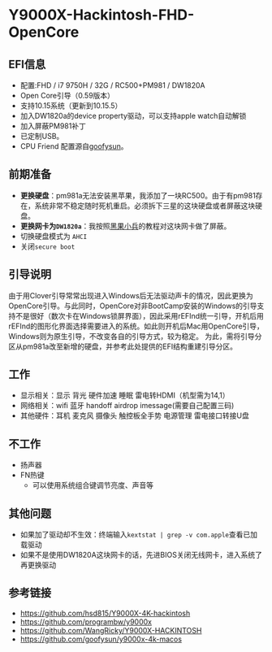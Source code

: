 # Y9000X-Hackintosh-FHD-OpenCore

## EFI信息
* 配置:FHD / i7 9750H / 32G / RC500+PM981 / DW1820A
* Open Core引导（0.59版本）
* 支持10.15系统（更新到10.15.5）
* 加入DW1820a的device property驱动，可以支持apple watch自动解锁 
* 加入屏蔽PM981补丁
* 已定制USB。
* CPU Friend 配置源自[goofysun](https://github.com/goofysun/y9000x-4k-macos)。

## 前期准备
* **更换硬盘**：pm981a无法安装黑苹果，我添加了一块RC500。由于有pm981存在，系统非常不稳定随时死机重启。必须拆下三星的这块硬盘或者屏蔽这块硬盘。
* **更换网卡为`DW1820a`**：我按照[黑果小兵](https://blog.daliansky.net/DW1820A_BCM94350ZAE-driver-inserts-the-correct-posture.html)的教程对这块网卡做了屏蔽。
* 切换硬盘模式为 `AHCI`
* 关闭`secure boot`

## 引导说明
由于用Clover引导常常出现进入Windows后无法驱动声卡的情况，因此更换为OpenCore引导。与此同时，OpenCore对非BootCamp安装的Windows的引导支持不是很好（数次卡在Windows锁屏界面），因此采用rEFInd统一引导，开机后用rEFInd的图形化界面选择需要进入的系统。如此则开机后Mac用OpenCore引导，Windows则为原生引导，不改变各自的引导方式，较为稳定。
为此，需将引导分区从pm981a改至新增的硬盘，并参考此处提供的EFI结构重建引导分区。

## 工作
* 显示相关：显示 背光 硬件加速 睡眠 雷电转HDMI（机型需为14,1）
* 网络相关：wifi 蓝牙 handoff airdrop imessage(需要自己配置三码)
* 其他硬件：耳机 麦克风 摄像头 触控板全手势 电源管理 雷电接口转接U盘
## 不工作
* 扬声器
* FN热键
   * 可以使用系统组合键调节亮度、声音等
## 其他问题
* 如果加了驱动却不生效：终端输入`kextstat | grep -v com.apple`查看已加载驱动
* 如果不是使用DW1820A这块网卡的话，先进BIOS关闭无线网卡，进入系统了再更换驱动

## 参考链接
*  https://github.com/hsd815/Y9000X-4K-hackintosh
*  https://github.com/programbw/y9000x
*  https://github.com/WangRicky/Y9000X-HACKINTOSH
*  https://github.com/goofysun/y9000x-4k-macos
